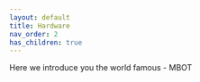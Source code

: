 ```yaml
---
layout: default
title: Hardware
nav_order: 2
has_children: true
---
```


Here we introduce you the world famous - MBOT